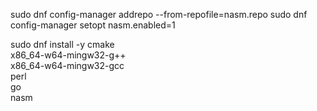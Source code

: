 sudo dnf config-manager addrepo --from-repofile=nasm.repo
sudo dnf config-manager setopt nasm.enabled=1

sudo dnf install -y cmake \
x86_64-w64-mingw32-g++ \
x86_64-w64-mingw32-gcc \
perl \
go \
nasm